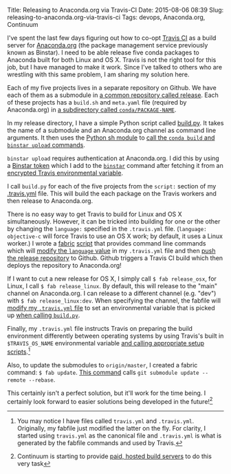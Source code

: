 Title: Releasing to Anaconda.org via Travis-CI
Date: 2015-08-06 08:39
Slug: releasing-to-anaconda.org-via-travis-ci
Tags: devops, Anaconda.org, Continuum

I've spent the last few days figuring out how to co-opt [Travis CI](https://travis-ci.org) as a build server for [Anaconda.org](https://anaconda.org/ "anaconda.org") (the package management service previously known as Binstar). I need to be able release five conda packages to Anaconda built for both Linux and OS X. Travis is not the right tool for this job, but I have managed to make it work. Since I've talked to others who are wrestling with this same problem, I am sharing my solution here.

Each of my five projects lives in a separate repository on Github. We have each of them as a submodule in [a common repository called release](https://github.com/datamicroscopes/release/tree/999b16923f6cd282b818f6edc635cc4c62332cba). Each of these projects has a `build.sh` and `meta.yaml` file (required by Anaconda.org) in [a subdirectory called `conda/PACKAGE-NAME`](https://github.com/datamicroscopes/common/tree/484ef42223608e3374a5d659837c0014986ddf2d/conda/microscopes-common).

In my release directory, I have a simple Python script called [build.py](https://github.com/datamicroscopes/release/blob/999b16923f6cd282b818f6edc635cc4c62332cba/build.py). It takes the name of a submodule and an Anaconda.org channel as command line arguments. It then uses the [Python sh module](http://amoffat.github.io/sh/) to [call the `conda build` and `binstar upload` commands](https://github.com/datamicroscopes/release/blob/999b16923f6cd282b818f6edc635cc4c62332cba/build.py#L20-L24).

`binstar upload` requires authentication at Anaconda.org. I did this by using a [Binstar token](http://docs.binstar.org/token_gen.html) which I add to the [`binstar`](https://github.com/datamicroscopes/release/blob/999b16923f6cd282b818f6edc635cc4c62332cba/build.py#L11-L15) command after fetching it from an [encrypted Travis environmental variable](http://docs.travis-ci.com/user/environment-variables/ "Environment Variables - Travis CI").

I call `build.py` for each of the five projects from the `script:` section of my [.travis.yml](https://github.com/datamicroscopes/release/blob/999b16923f6cd282b818f6edc635cc4c62332cba/travis.yml#L18-L23) file. This will build the each package on the Travis workers and then release to Anaconda.org.

There is no easy way to get Travis to build for Linux and OS X simultaneously. However, it can be tricked into building for one or the other by changing the `language:` specified in the `.travis.yml` file. (`language: objective-c` will force Travis to use an OS X work; by default, it uses a Linux worker.) I wrote a [fabric](http://www.fabfile.org/ "Welcome to Fabric! &mdash; Fabric  documentation") [script](https://github.com/datamicroscopes/release/blob/999b16923f6cd282b818f6edc635cc4c62332cba/fabfile.py) that provides command line commands which will [modify the `language` value](https://github.com/datamicroscopes/release/blob/999b16923f6cd282b818f6edc635cc4c62332cba/fabfile.py#L23) in my `.travis.yml` file and then [push the release repository](https://github.com/datamicroscopes/release/blob/999b16923f6cd282b818f6edc635cc4c62332cba/fabfile.py#L38-L41) to Github. Github triggers a Travis CI build which then deploys the repository to Anaconda.org!

If I want to cut a new release for OS X, I simply call `$ fab release_osx`, for Linux, I call `$ fab release_linux`. By default, this will release to the "main" channel on Anaconda.org. I can release to a different channel (e.g. "dev") with `$ fab release_linux:dev`. When specifying the channel, the fabfile will [modify my `.travis.yml` file](https://github.com/datamicroscopes/release/blob/999b16923f6cd282b818f6edc635cc4c62332cba/fabfile.py#L24) to set an environmental variable that is picked up [when calling `build.py`](https://github.com/datamicroscopes/release/blob/999b16923f6cd282b818f6edc635cc4c62332cba/travis.yml#L19-L23).

Finally, my `.travis.yml` file instructs Travis on preparing the build environment differently between operating systems by using Travis's built in `$TRAVIS_OS_NAME` environmental variable [and calling appropriate setup scripts](https://github.com/datamicroscopes/release/blob/999b16923f6cd282b818f6edc635cc4c62332cba/travis.yml#L8-L9).[^fabfile]

Also, to update the submodules to `origin/master`, I created a fabric command: `$ fab update`. [This command](https://github.com/datamicroscopes/release/blob/999b16923f6cd282b818f6edc635cc4c62332cba/fabfile.py#L44-L56) calls `git submodule update --remote --rebase`.

This certainly isn't a perfect solution, but it'll work for the time being. I certainly look forward to easier solutions being developed in the future![^anacondabuilds]

[^fabfile]: You may notice I have files called `travis.yml` and `.travis.yml`. Originally, my fabfile just modified the latter on the fly. For clarity, I started using `travis.yml` as the canonical file and `.travis.yml` is what is generated by the fabfile commands and used by Travis.
[^anacondabuilds]: Continuum is starting to provide [paid, hosted build servers](http://docs.anaconda.org/build-config.html#BuildWorkers) to do this very task